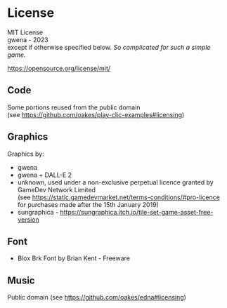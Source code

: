 # License

MIT License\
gwena - 2023\
except if otherwise specified below. _So complicated for such a simple game._ 

https://opensource.org/license/mit/

## Code

Some portions reused from the public domain\
(see https://github.com/oakes/play-cljc-examples#licensing)

## Graphics

Graphics by:
* gwena
* gwena + DALL-E 2
* unknown, used under a non-exclusive perpetual licence granted by GameDev Network Limited\
  (see https://static.gamedevmarket.net/terms-conditions/#pro-licence \
  for purchases made after the 15th January 2019)
* sungraphica - https://sungraphica.itch.io/tile-set-game-asset-free-version 

## Font

* Blox Brk Font by Brian Kent - Freeware 

## Music

Public domain (see https://github.com/oakes/edna#licensing)
